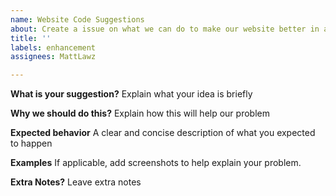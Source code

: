 ```yaml
---
name: Website Code Suggestions
about: Create a issue on what we can do to make our website better in any way
title: ''
labels: enhancement
assignees: MattLawz

---
```


**What is your suggestion?**
Explain what your idea is briefly

**Why we should do this?**
Explain how this will help our problem

**Expected behavior**
A clear and concise description of what you expected to happen

**Examples**
If applicable, add screenshots to help explain your problem.

**Extra Notes?**
Leave extra notes
